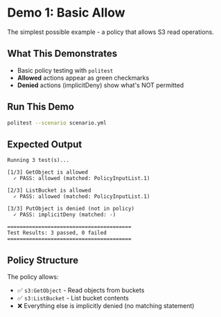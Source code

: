 # Demo 1: Basic Allow

The simplest possible example - a policy that allows S3 read operations.

## What This Demonstrates

- Basic policy testing with `politest`
- **Allowed** actions appear as green checkmarks
- **Denied** actions (implicitDeny) show what's NOT permitted

## Run This Demo

```bash
politest --scenario scenario.yml
```

## Expected Output

```
Running 3 test(s)...

[1/3] GetObject is allowed
  ✓ PASS: allowed (matched: PolicyInputList.1)

[2/3] ListBucket is allowed
  ✓ PASS: allowed (matched: PolicyInputList.1)

[3/3] PutObject is denied (not in policy)
  ✓ PASS: implicitDeny (matched: -)

========================================
Test Results: 3 passed, 0 failed
========================================
```

## Policy Structure

The policy allows:
- ✅ `s3:GetObject` - Read objects from buckets
- ✅ `s3:ListBucket` - List bucket contents
- ❌ Everything else is implicitly denied (no matching statement)
